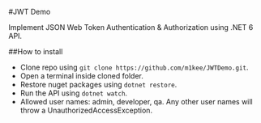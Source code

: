 #JWT Demo

Implement JSON Web Token Authentication & Authorization using .NET 6 API.

##How to install

- Clone repo using `git clone https://github.com/m1kee/JWTDemo.git`.
- Open a terminal inside cloned folder.
- Restore nuget packages using `dotnet restore`.
- Run the API using `dotnet watch`.
- Allowed user names: admin, developer, qa. Any other user names will throw a UnauthorizedAccessException.